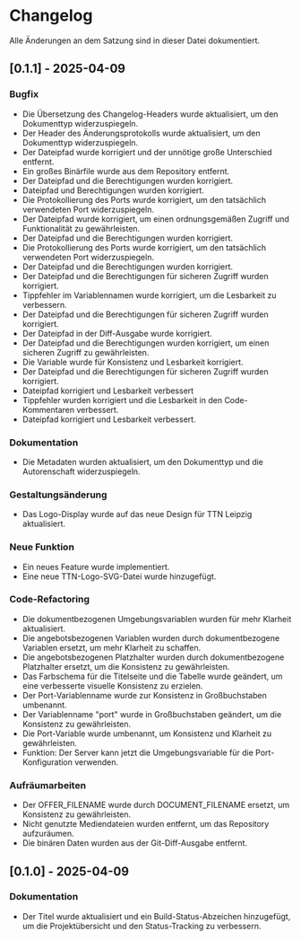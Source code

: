# Changelog

Alle Änderungen an dem Satzung sind in dieser Datei dokumentiert.

## [0.1.1] - 2025-04-09

### Bugfix

- Die Übersetzung des Changelog-Headers wurde aktualisiert, um den Dokumenttyp widerzuspiegeln.
- Der Header des Änderungsprotokolls wurde aktualisiert, um den Dokumenttyp widerzuspiegeln.
- Der Dateipfad wurde korrigiert und der unnötige große Unterschied entfernt.
- Ein großes Binärfile wurde aus dem Repository entfernt.
- Der Dateipfad und die Berechtigungen wurden korrigiert.
- Dateipfad und Berechtigungen wurden korrigiert.
- Die Protokollierung des Ports wurde korrigiert, um den tatsächlich verwendeten Port widerzuspiegeln.
- Der Dateipfad wurde korrigiert, um einen ordnungsgemäßen Zugriff und Funktionalität zu gewährleisten.
- Der Dateipfad und die Berechtigungen wurden korrigiert.
- Die Protokollierung des Ports wurde korrigiert, um den tatsächlich verwendeten Port widerzuspiegeln.
- Der Dateipfad und die Berechtigungen wurden korrigiert.
- Der Dateipfad und die Berechtigungen für sicheren Zugriff wurden korrigiert.
- Tippfehler im Variablennamen wurde korrigiert, um die Lesbarkeit zu verbessern.
- Der Dateipfad und die Berechtigungen für sicheren Zugriff wurden korrigiert.
- Der Dateipfad in der Diff-Ausgabe wurde korrigiert.
- Der Dateipfad und die Berechtigungen wurden korrigiert, um einen sicheren Zugriff zu gewährleisten.
- Die Variable wurde für Konsistenz und Lesbarkeit korrigiert.
- Der Dateipfad und die Berechtigungen für sicheren Zugriff wurden korrigiert.
- Dateipfad korrigiert und Lesbarkeit verbessert
- Tippfehler wurden korrigiert und die Lesbarkeit in den Code-Kommentaren verbessert.
- Dateipfad korrigiert und Lesbarkeit verbessert.

### Dokumentation

- Die Metadaten wurden aktualisiert, um den Dokumenttyp und die Autorenschaft widerzuspiegeln.

### Gestaltungsänderung

- Das Logo-Display wurde auf das neue Design für TTN Leipzig aktualisiert.

### Neue Funktion

- Ein neues Feature wurde implementiert.
- Eine neue TTN-Logo-SVG-Datei wurde hinzugefügt.

### Code-Refactoring

- Die dokumentbezogenen Umgebungsvariablen wurden für mehr Klarheit aktualisiert.
- Die angebotsbezogenen Variablen wurden durch dokumentbezogene Variablen ersetzt, um mehr Klarheit zu schaffen.
- Die angebotsbezogenen Platzhalter wurden durch dokumentbezogene Platzhalter ersetzt, um die Konsistenz zu gewährleisten.
- Das Farbschema für die Titelseite und die Tabelle wurde geändert, um eine verbesserte visuelle Konsistenz zu erzielen.
- Der Port-Variablenname wurde zur Konsistenz in Großbuchstaben umbenannt.
- Der Variablenname "port" wurde in Großbuchstaben geändert, um die Konsistenz zu gewährleisten.
- Die Port-Variable wurde umbenannt, um Konsistenz und Klarheit zu gewährleisten.
- Funktion: Der Server kann jetzt die Umgebungsvariable für die Port-Konfiguration verwenden.

### Aufräumarbeiten

- Der OFFER_FILENAME wurde durch DOCUMENT_FILENAME ersetzt, um Konsistenz zu gewährleisten.
- Nicht genutzte Mediendateien wurden entfernt, um das Repository aufzuräumen.
- Die binären Daten wurden aus der Git-Diff-Ausgabe entfernt.

## [0.1.0] - 2025-04-09

### Dokumentation

- Der Titel wurde aktualisiert und ein Build-Status-Abzeichen hinzugefügt, um die Projektübersicht und den Status-Tracking zu verbessern.

